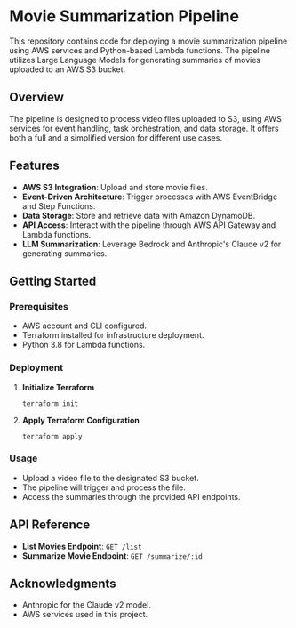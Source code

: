 # Movie Summarization Pipeline

This repository contains code for deploying a movie summarization pipeline using AWS services and Python-based Lambda functions. The pipeline utilizes Large Language Models for generating summaries of movies uploaded to an AWS S3 bucket.

## Overview

The pipeline is designed to process video files uploaded to S3, using AWS services for event handling, task orchestration, and data storage. It offers both a full and a simplified version for different use cases.

## Features

- **AWS S3 Integration**: Upload and store movie files.
- **Event-Driven Architecture**: Trigger processes with AWS EventBridge and Step Functions.
- **Data Storage**: Store and retrieve data with Amazon DynamoDB.
- **API Access**: Interact with the pipeline through AWS API Gateway and Lambda functions.
- **LLM Summarization**: Leverage Bedrock and Anthropic's Claude v2 for generating summaries.

## Getting Started

### Prerequisites

- AWS account and CLI configured.
- Terraform installed for infrastructure deployment.
- Python 3.8 for Lambda functions.

### Deployment

1. **Initialize Terraform**
   ```
   terraform init
   ```
2. **Apply Terraform Configuration**
   ```
   terraform apply
   ```

### Usage

- Upload a video file to the designated S3 bucket.
- The pipeline will trigger and process the file.
- Access the summaries through the provided API endpoints.

## API Reference

- **List Movies Endpoint**: `GET /list`
- **Summarize Movie Endpoint**: `GET /summarize/:id`

## Acknowledgments

- Anthropic for the Claude v2 model.
- AWS services used in this project.
